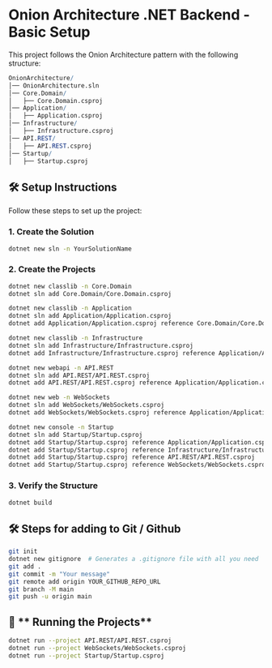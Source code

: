 # Onion Architecture .NET Backend - Basic Setup

This project follows the Onion Architecture pattern with the following structure:

```mathematica
OnionArchitecture/
│── OnionArchitecture.sln
│── Core.Domain/
│   ├── Core.Domain.csproj
│── Application/
│   ├── Application.csproj
│── Infrastructure/
│   ├── Infrastructure.csproj
│── API.REST/
│   ├── API.REST.csproj
│── Startup/
│   ├── Startup.csproj
```


## 🛠️ **Setup Instructions**
Follow these steps to set up the project:

### **1. Create the Solution**
```sh
dotnet new sln -n YourSolutionName
```

### **2. Create the Projects**
```sh
dotnet new classlib -n Core.Domain
dotnet sln add Core.Domain/Core.Domain.csproj

dotnet new classlib -n Application
dotnet sln add Application/Application.csproj
dotnet add Application/Application.csproj reference Core.Domain/Core.Domain.csproj

dotnet new classlib -n Infrastructure
dotnet sln add Infrastructure/Infrastructure.csproj
dotnet add Infrastructure/Infrastructure.csproj reference Application/Application.csproj

dotnet new webapi -n API.REST
dotnet sln add API.REST/API.REST.csproj
dotnet add API.REST/API.REST.csproj reference Application/Application.csproj

dotnet new web -n WebSockets
dotnet sln add WebSockets/WebSockets.csproj
dotnet add WebSockets/WebSockets.csproj reference Application/Application.csproj

dotnet new console -n Startup
dotnet sln add Startup/Startup.csproj
dotnet add Startup/Startup.csproj reference Application/Application.csproj
dotnet add Startup/Startup.csproj reference Infrastructure/Infrastructure.csproj
dotnet add Startup/Startup.csproj reference API.REST/API.REST.csproj
dotnet add Startup/Startup.csproj reference WebSockets/WebSockets.csproj
```

### **3. Verify the Structure**
```sh
dotnet build
```

## 🛠️ **Steps for adding to Git / Github**
```sh
git init
dotnet new gitignore  # Generates a .gitignore file with all you need
git add .
git commit -m "Your message"
git remote add origin YOUR_GITHUB_REPO_URL
git branch -M main
git push -u origin main
```

## 🚀 ** Running the Projects**
```sh
dotnet run --project API.REST/API.REST.csproj
dotnet run --project WebSockets/WebSockets.csproj
dotnet run --project Startup/Startup.csproj
```